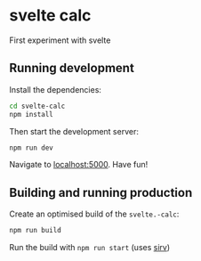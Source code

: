 # svelte calc

First experiment with svelte

## Running development

Install the dependencies:

```bash
cd svelte-calc
npm install
```

Then start the development server:

```bash
npm run dev
```

Navigate to [localhost:5000](http://localhost:5000). Have fun!

## Building and running production

Create an optimised build of the `svelte.-calc`:

```bash
npm run build
```

Run the build with `npm run start` (uses [sirv](https://github.com/lukeed/sirv))
